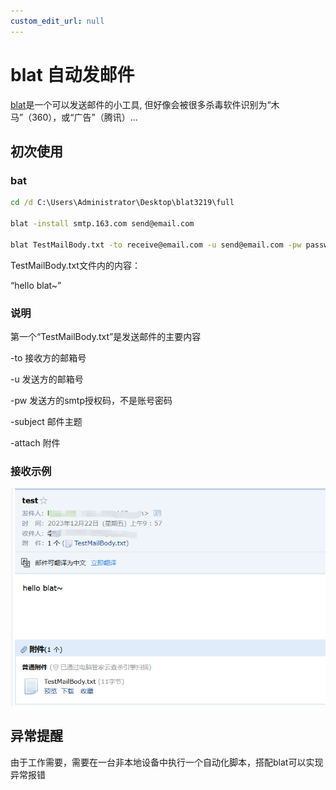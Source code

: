 ```yaml
---
custom_edit_url: null
---
```


# blat 自动发邮件

[blat](http://www.blat.net/)是一个可以发送邮件的小工具, 但好像会被很多杀毒软件识别为“木马”（360），或“广告”（腾讯）...

## 初次使用

### bat

```bat
cd /d C:\Users\Administrator\Desktop\blat3219\full

blat -install smtp.163.com send@email.com

blat TestMailBody.txt -to receive@email.com -u send@email.com -pw password -subject 邮件主题 -attach TestMailBody.txt
```

TestMailBody.txt文件内的内容：

“hello blat~”

### 说明

第一个“TestMailBody.txt”是发送邮件的主要内容

-to 接收方的邮箱号

-u 发送方的邮箱号

-pw 发送方的smtp授权码，不是账号密码

-subject 邮件主题

-attach 附件

### 接收示例

![Alt text](pics/blat_test.png)

## 异常提醒

由于工作需要，需要在一台非本地设备中执行一个自动化脚本，搭配blat可以实现异常报错
